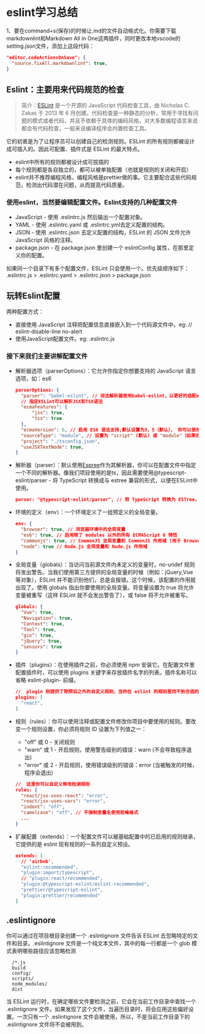 # eslint学习总结

1、要在command+s(保存)的时候让.md的文件自动格式化。你需要下载markdownlint和Markdown All in One这两插件，同时更改本地vscode的setting.json文件，添加上这段代码：

```json
"editor.codeActionsOnSave": {
  "source.fixAll.markdownlint": true,
}
```

## Eslint：主要用来代码规范的检查

> 简介：[ESLint](http://eslint.cn/) 是一个开源的 JavaScript 代码检查工具，由 Nicholas C. Zakas 于 2013 年 6 月创建。代码检查是一种静态的分析，常用于寻找有问题的模式或者代码，并且不依赖于具体的编码风格。对大多数编程语言来说都会有代码检查，一般来说编译程序会内置检查工具。

它的初衷是为了让程序员可以创建自己的检测规则。ESLint 的所有规则都被设计成可插入的。因此可配置、插件式是 ESLint 的最大特点。

- eslint中所有的规则都被设计成可拔插的
- 每个规则都是各自独立的，都可以被单独配置（也就是规则的关闭和开启）
- eslint并不推荐编程风格，编程风格是prettier做的事。它主要配合这些代码规范，检测出代码潜在问题，从而提高代码质量。

### 使用eslint，当然要编辑配置文件。Eslint支持的几种配置文件

- JavaScript - 使用 .eslintrc.js 然后输出一个配置对象。
- YAML - 使用 .eslintrc.yaml 或 .eslintrc.yml去定义配置的结构。
- JSON - 使用 .eslintrc.json 去定义配置的结构，ESLint 的 JSON 文件允许 JavaScript 风格的注释。
- package.json - 在 package.json 里创建一个 eslintConfig 属性，在那里定义你的配置。

如果同一个目录下有多个配置文件，ESLint 只会使用一个。优先级顺序如下：
.eslintrc.js > .eslintrc.yaml > .eslintrc.json > package.json

## 玩转Eslint配置

两种配置方式：

- 直接使用 JavaScript 注释把配置信息直接嵌入到一个代码源文件中。eg: // eslint-disable-line no-alert
- 使用JavaScript配置文件。eg: .eslintrc.js

### 接下来我们主要讲解配置文件

- 解析器选项（parserOptions）：它允许你指定你想要支持的 JavaScript 语言选项，如：es6

  ```JSON
  parserOptions: {
    "parser": "babel-eslint", // 词法解析器使用babel-eslint，以更好的适配es6的新api
    // 指定ESLint可以解析JSX和TSX语法
    "ecmaFeatures": {
        "jsx": true,
        "tsx": true
    },
    "ecmaVersion": 6, // 启用 ES6 语法支持;默认设置为3，5（默认）， 你可以使用 6、7、8 或 9 来指定你想要使用的 ECMAScript 版本。
    "sourceType": "module", // 设置为 "script" (默认) 或 "module"（如果你的代码是 ECMAScript 模块)
    "project": "./tsconfig.json",
    "useJSXTextNode": true,
  }
  ```

- 解析器（parser）：默认使用[Espree](https://github.com/eslint/espree)作为其解析器，你可以在配置文件中指定一个不同的解析器。像我们项目使用的是ts，因此需要使用@typescript-eslint/parser - 将 TypeScript 转换成与 estree 兼容的形式，以便在ESLint中使用。

  ```JSON
  parser: "@typescript-eslint/parser", // 将 TypeScript 转换为 ESTree，使 eslint 可以识别
  ```

- 环境的定义（env）：一个环境定义了一组预定义的全局变量。

  ```JSON
  env: {
    "browser": true, // 浏览器环境中的全局变量
    "es6": true, // 启用除了 modules 以外的所有 ECMAScript 6 特性
    "commonjs": true, // CommonJS 全局变量和 CommonJS 作用域 (用于 Browserify/WebPack 打包的只在浏览器中运行的代码)。
    "node": true // Node.js 全局变量和 Node.js 作用域
  }
  ```

- 全局变量（globals）：当访问当前源文件内未定义的变量时，no-undef 规则将发出警告。当我们使用第三方提供的全局变量的时候（例如：jQuery,Vue 等对象），ESLint 并不能识别他们，总是会报错。这个时候，该配置的作用就出现了。使用 globals 指出你要使用的全局变量。将变量设置为 true 将允许变量被重写（这样 ESLint 就不会发出警告了），或 false 将不允许被重写。

  ```JSON
  globals: {
    "Vue": true,
    "Navigation": true,
    "Context": true,
    "Tool": true,
    "gio": true,
    "jQuery": true,
    "sensors": true
  }
  ```

- 插件（plugins）：在使用插件之前，你必须使用 npm 安装它。在配置文件里配置插件时，可以使用 plugins 关键字来存放插件名字的列表。插件名称可以省略 eslint-plugin- 前缀。

  ```JSON
  //  plugin 则提供了除预设之外的自定义规则，当你在 eslint 的规则里找不到合适的的时候就可以借用插件来实现了
  plugins: [
    "react",
  ]
  ```

- 规则（rules）：你可以使用注释或配置文件修改你项目中要使用的规则。要改变一个规则设置，你必须将规则 ID 设置为下列值之一：
  - "off" 或 0 - 关闭规则
  - "warn" 或 1 - 开启规则，使用警告级别的错误：warn (不会导致程序退出)
  - "error" 或 2 - 开启规则，使用错误级别的错误：error (当被触发的时候，程序会退出)

  ```JSON
  //  这里你可以自定义修改检测规则
  rules: {
    "react/jsx-uses-react": "error",
    "react/jsx-uses-vars": "error",
    "indent": "off",
    "camelcase": "off", // 不强制变量名使用驼峰格式
    ...
  }
  ```

- 扩展配置（extends）：一个配置文件可以被基础配置中的已启用的规则继承，它提供的是 eslint 现有规则的一系列自定义预设。

  ```JSON
  extends: [
    // 'airbnb',
    "eslint:recommended",
    "plugin:import/typescript",
    // "plugin:react/recommended",
    "plugin:@typescript-eslint/eslint-recommended",
    "prettier/@typescript-eslint",
    "plugin:prettier/recommended"
  ]
  ```

## .eslintignore

你可以通过在项目根目录创建一个 .eslintignore 文件告诉 ESLint 去忽略特定的文件和目录。.eslintignore 文件是一个纯文本文件，其中的每一行都是一个 glob 模式表明哪些路径应该忽略检测

  ```text
    /*.js
    build
    config/
    scripts/
    node_modules/
    dist
  ```

当 ESLint 运行时，在确定哪些文件要检测之前，它会在当前工作目录中查找一个 .eslintignore 文件。如果发现了这个文件，当遍历目录时，将会应用这些偏好设置。一次只有一个 .eslintignore 文件会被使用，所以，不是当前工作目录下的 .eslintignore 文件将不会被用到。
